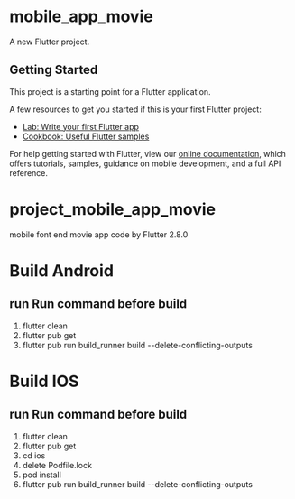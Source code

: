 # mobile_app_movie

A new Flutter project.

## Getting Started

This project is a starting point for a Flutter application.

A few resources to get you started if this is your first Flutter project:

- [Lab: Write your first Flutter app](https://flutter.dev/docs/get-started/codelab)
- [Cookbook: Useful Flutter samples](https://flutter.dev/docs/cookbook)

For help getting started with Flutter, view our
[online documentation](https://flutter.dev/docs), which offers tutorials,
samples, guidance on mobile development, and a full API reference.
# project_mobile_app_movie
mobile font end movie app code by Flutter 2.8.0
# Build Android
## run Run command before build
1. flutter clean
2. flutter pub get
3. flutter pub run build_runner build --delete-conflicting-outputs
# Build IOS
## run Run command before build
1. flutter clean
2. flutter pub get
3. cd ios
4. delete Podfile.lock
5. pod install
6. flutter pub run build_runner build --delete-conflicting-outputs
